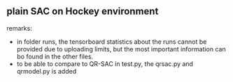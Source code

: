 ## plain SAC on Hockey environment

remarks: 
- in folder runs, the tensorboard statistics about the runs cannot be provided due to uploading limits, but the most important information can bo found in the other files. 
- to be able to compare to QR-SAC in test.py, the qrsac.py and qrmodel.py is added 